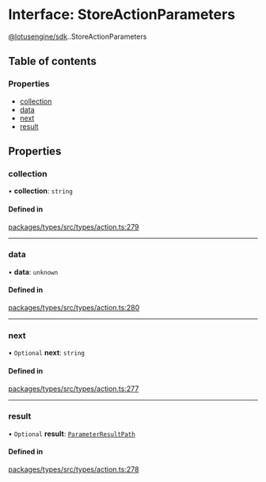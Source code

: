 # Interface: StoreActionParameters

[@lotusengine/sdk](../wiki/@lotusengine.sdk).[<internal>](../wiki/@lotusengine.sdk.%3Cinternal%3E).StoreActionParameters

## Table of contents

### Properties

- [collection](../wiki/@lotusengine.sdk.%3Cinternal%3E.StoreActionParameters#collection)
- [data](../wiki/@lotusengine.sdk.%3Cinternal%3E.StoreActionParameters#data)
- [next](../wiki/@lotusengine.sdk.%3Cinternal%3E.StoreActionParameters#next)
- [result](../wiki/@lotusengine.sdk.%3Cinternal%3E.StoreActionParameters#result)

## Properties

### collection

• **collection**: `string`

#### Defined in

[packages/types/src/types/action.ts:279](https://github.com/lotusengine/sdk/blob/fdb90a3/packages/types/src/types/action.ts#L279)

___

### data

• **data**: `unknown`

#### Defined in

[packages/types/src/types/action.ts:280](https://github.com/lotusengine/sdk/blob/fdb90a3/packages/types/src/types/action.ts#L280)

___

### next

• `Optional` **next**: `string`

#### Defined in

[packages/types/src/types/action.ts:277](https://github.com/lotusengine/sdk/blob/fdb90a3/packages/types/src/types/action.ts#L277)

___

### result

• `Optional` **result**: [`ParameterResultPath`](../wiki/@lotusengine.sdk.%3Cinternal%3E#parameterresultpath)

#### Defined in

[packages/types/src/types/action.ts:278](https://github.com/lotusengine/sdk/blob/fdb90a3/packages/types/src/types/action.ts#L278)
